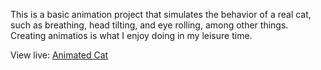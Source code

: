 This is a basic animation project that simulates the behavior of a real cat, such as breathing, head tilting, and eye rolling, among other things. Creating animatios is what I enjoy doing in my leisure time.

View live: [Animated Cat]

[Animated Cat]: https://nwoye-ezekiel.github.io/animation-cat/
